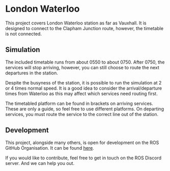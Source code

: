 # London Waterloo

This project covers London Waterloo station as far as Vauxhall. It is designed to connect to the Clapham Junction route, however, the timetable is not connected.

## Simulation

The included timetable runs from about 0550 to about 0750. After 0750, the services will stop arriving, however, you can still choose to route the next departures in the station.

Despite the busyness of the station, it is possible to run the simulation at 2 or 4 times normal speed. It is a good idea to consider the arrival/departure times from Waterloo as this may affect which services need routing first.

The timetabled platform can be found in brackets on arriving services. These are only a guide, so feel free to use different platforms. On departing services, you must route the service to the correct line out of the station.

## Development

This project, alongside many others, is open for development on the ROS GitHub Organisation. It can be found [here](https://github.com/Railway-Op-Sim/UK-LondonWaterloo).

If you would like to contribute, feel free to get in touch on the ROS Discord server. And we can help you out.
